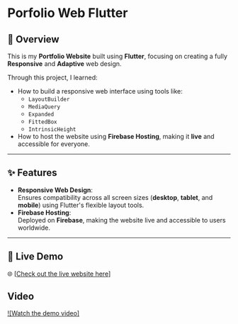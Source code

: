 # Porfolio Web Flutter

## 📖 Overview  
This is my **Portfolio Website** built using **Flutter**, focusing on creating a fully **Responsive** and **Adaptive** web design.  

Through this project, I learned:  
- How to build a responsive web interface using tools like:  
  - `LayoutBuilder`  
  - `MediaQuery`  
  - `Expanded`  
  - `FittedBox`  
  - `IntrinsicHeight`  
- How to host the website using **Firebase Hosting**, making it **live** and accessible for everyone.  

---

## ✨ Features  
- **Responsive Web Design**:  
  Ensures compatibility across all screen sizes (**desktop**, **tablet**, and **mobile**) using Flutter's flexible layout tools.  
- **Firebase Hosting**:  
  Deployed on **Firebase**, making the website live and accessible to users worldwide.  

---

## 🚀 Live Demo  
🌐 [[Check out the live website here](https://portfolio-web-flutter-c9ce7.firebaseapp.com/)]

## Video
[![Watch the demo video]](Portfolio-Web-Flutter/video/portfolio.mp4)  
